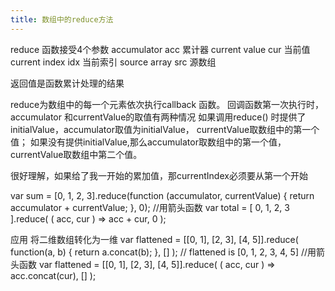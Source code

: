 ```yaml
---
title: 数组中的reduce方法
---
```

reduce 函数接受4个参数
accumulator acc 累计器
current value cur 当前值
current index idx 当前索引
source array src 源数组

返回值是函数累计处理的结果

reduce为数组中的每一个元素依次执行callback 函数。
回调函数第一次执行时，accumulator 和currentValue的取值有两种情况
如果调用reduce() 时提供了initialValue，accumulator取值为initialValue，
currentValue取数组中的第一个值；
如果没有提供initialValue,那么accumulator取数组中的第一个值，currentValue取数组中第二个值。

很好理解，如果给了我一开始的累加值，那currentIndex必须要从第一个开始

var sum = [0, 1, 2, 3].reduce(function (accumulator, currentValue) {
  return accumulator + currentValue;
}, 0);
//用箭头函数
var total = [ 0, 1, 2, 3 ].reduce(
  ( acc, cur ) => acc + cur,
  0
);


应用 将二维数组转化为一维
var flattened = [[0, 1], [2, 3], [4, 5]].reduce(
  function(a, b) {
    return a.concat(b);
  },
  []
);
// flattened is [0, 1, 2, 3, 4, 5]
//用箭头函数
var flattened = [[0, 1], [2, 3], [4, 5]].reduce(
 ( acc, cur ) => acc.concat(cur),
 []
);

